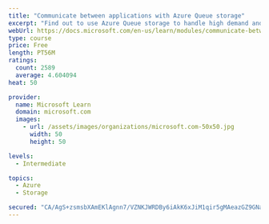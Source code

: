 ```yaml
---
title: "Communicate between applications with Azure Queue storage"
excerpt: "Find out to use Azure Queue storage to handle high demand and improve resilience in your distributed applications."
webUrl: https://docs.microsoft.com/en-us/learn/modules/communicate-between-apps-with-azure-queue-storage/
type: course
price: Free
length: PT56M
ratings:
  count: 2589
  average: 4.604094
heat: 50

provider:
  name: Microsoft Learn
  domain: microsoft.com
  images:
    - url: /assets/images/organizations/microsoft.com-50x50.jpg
      width: 50
      height: 50

levels:
  - Intermediate

topics:
  - Azure
  - Storage

secured: "CA/AgS+zsmsbXAmEKlAgnn7/VZNKJWRDBy6iAkK6xJiM1qir5gMAeazGZ9GNavcnwzkrGAWH8zTCByBKQFX70rVEiUJtGAN/HQisjmpUvyPtSEVwpy/FXxNIsTmihouV3tGJurKtpu7b7k+5HVP4fECWIJMBAOnOH5J4nw7KutA6m8VMyRWcNlw+t5+vkXAawYhRz4r6I458egSllhjW5byb5LkI21ATQSHqZwZ1PKKLz+oALlPAGp/LEcYISlMkxanTNpxrxpeOqilkBec3EuBv3N7gTc7ELPVIwipiYrxLf/H2mzCjVE24+qWyew7mIQYwzrfwqwMxu5FmRZBb25ll6jGV8JTIgI4BSeQnOhCqQVduaKv/7S3CayIo+PU5wEShP39hhhLIvj2QDvzT/zN8wjcZLFiPMgWlJZB23Ns=;I8v7Hkqyhy4MFurpDVPZgQ=="
---
```


